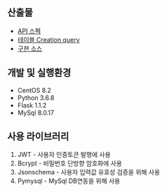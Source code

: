 ## 산출물

- [API 스펙](https://github.com/irumdev/mom-api/blob/master/API_Specification.md)
- [테이블 Creation query](https://github.com/irumdev/mom-api/blob/master/users_table.sql)
- [구현 소스](https://github.com/irumdev/mom-api/tree/master/src)

## 개발 및 실행환경

- CentOS 8.2
- Python 3.6.8
- Flask 1.1.2
- MySql 8.0.17

## 사용 라이브러리

1. JWT - 사용자 인증토큰 발행에 사용
2. Bcrypt - 비밀번호 단방향 암호화에 사용
3. Jsonschema - 사용자 입력값 유효성 검증을 위해 사용
4. Pymysql - MySql DB연동을 위해 사용
